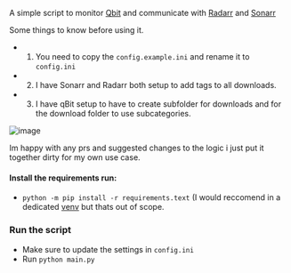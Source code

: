 
A simple script to monitor [Qbit](https://github.com/qbittorrent/qBittorrent) and communicate with [Radarr](https://github.com/Radarr/Radarr) and [Sonarr](https://github.com/Sonarr/Sonarr)


Some things to know before using it.
- 1. You need to copy the `config.example.ini` and rename it to `config.ini`
- 2. I have Sonarr and Radarr both setup to add tags to all downloads.
- 3. I have qBit setup to have to create subfolder for downloads and for the download folder to use subcategories.

![image](https://user-images.githubusercontent.com/27962761/139117102-ec1d321a-1e64-4880-8ad1-ee2c9b805f92.png)

Im happy with any prs and suggested changes to the logic i just put it together dirty for my own use case.



#### Install the requirements run:

- `python -m pip install -r requirements.text` (I would reccomend in a dedicated [venv](https://docs.python.org/3.3/library/venv.html) but thats out of scope.

### Run the script
- Make sure to update the settings in `config.ini`
- Run `python main.py` 
